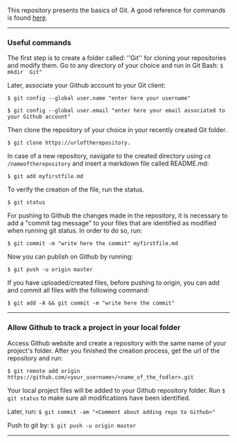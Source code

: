 This repository presents the basics of Git. A good reference for commands is found [here](https://www.youtube.com/watch?v=HVsySz-h9r4). 

-----

### Useful commands 

The first step is to create a folder called: ''Git'' for cloning your repositories and modify them. Go to any directory of your choice and run in Git Bash: 
`$ mkdir  Git"`

Later, associate your Github account to your Git client: 

`$ git config --global user.name "enter here your username"`

`$ git config --global user.email "enter here your email associated to your Github account"`

Then clone the repository of your choice in your recently created Git folder.

`$ git clone https://urloftherepository.`

In case of a new repository, navigate to the created directory using `cd /nameoftherepository` and insert a markdown file called README.md:

`$ git add myfirstfile.md`

To verify the creation of the file, run the status.

`$ git status`

For pushing to Github the changes made in the repository, it is necessary to add a "commit tag message" to your files that are identified as modified when running git status. In order to do so, run:

`$ git commit -m "write here the commit" myfirstfile.md`

Now you can publish on Github by running:

`$ git push -u origin master`

If you have uploaded/created files, before pushing to origin, you can add and commit all files with the following command:

`$ git add -A && git commit -m "write here the commit"`

-----

### Allow Github to track a project in your local folder

Access Github website and create a repository with the same name of your project's folder. After you finished the creation process, get the url of the repository and run:

`$ git remote add origin https://github.com/<your_username>/<name_of_the_fodler>.git `

Your local project files will be added to your Github repository folder. Run `$ git status` to make sure all modifications have been identified.

Later, run: `$ git commit -am "<Comment about adding repo to Github>"`

Push to git by: `$ git push -u origin master`

-----



